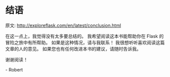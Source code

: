 # 结语

原文: <http://exploreflask.com/en/latest/conclusion.html>

在这一点上，我觉得没有太多要总结的。 我希望阅读这本书能帮助你在 Flask 的冒险之旅中有所帮助。 如果是这种情况，请与我联系！ 我很想听听喜欢阅读这篇文章的人的意见。 如果您也有任何改进本书的建议，请随时告诉我。

谢谢阅读！

\- Robert
